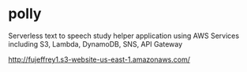 # polly

Serverless text to speech study helper application using AWS Services including S3, Lambda, DynamoDB, SNS, API Gateway

http://fujeffrey1.s3-website-us-east-1.amazonaws.com/
